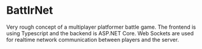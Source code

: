 # BattlrNet
Very rough concept of a multiplayer platformer battle game. The frontend is using Typescript and the backend is ASP.NET Core. Web Sockets are used for realtime network communication between players and the server.
